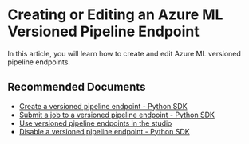 <properties
	pageTitle="Creating or editing an Azure ML versioned pipeline endpoint"
	description="Creating or editing an Azure ML versioned pipeline endpoint"
	infoBubbleText="Creating or editing an Azure ML versioned pipeline endpoint"
	service="microsoft.machinelearning"
	resource="pipelines"
	authors="bradwall"
	ms.author="bradwall"
	supportTopicIds="32690847"
	productPesIds="16644"
	cloudEnvironments="Public"
	articleId="microsoft.machinelearning.pipelines.createeditversionedendpoint"
	selfHelpType="generic"
/>

# Creating or Editing an Azure ML Versioned Pipeline Endpoint

In this article, you will learn how to create and edit Azure ML versioned pipeline endpoints.


## **Recommended Documents**

* [Create a versioned pipeline endpoint - Python SDK](https://docs.microsoft.com/azure/machine-learning/how-to-create-your-first-pipeline#create-a-versioned-pipeline-endpoint)
* [Submit a job to a versioned pipeline endpoint - Python SDK](https://docs.microsoft.com/azure/machine-learning/how-to-schedule-pipelines#create-a-time-based-schedule)
* [Use versioned pipeline endpoints in the studio](https://docs.microsoft.com/azure/machine-learning/how-to-create-your-first-pipeline#use-published-pipelines-in-the-studio)
* [Disable a versioned pipeline endpoint - Python SDK](https://docs.microsoft.com/azure/machine-learning/how-to-create-your-first-pipeline#disable-a-published-pipeline)
